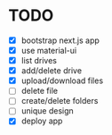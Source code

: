 # TODO

- [x] bootstrap next.js app
- [x] use material-ui
- [x] list drives
- [x] add/delete drive
- [x] upload/download files
- [ ] delete file
- [ ] create/delete folders
- [ ] unique design
- [x] deploy app
